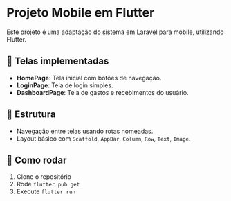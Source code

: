 # Projeto Mobile em Flutter

Este projeto é uma adaptação do sistema em Laravel para mobile, utilizando Flutter.

## 📱 Telas implementadas
- **HomePage**: Tela inicial com botões de navegação.
- **LoginPage**: Tela de login simples.
- **DashboardPage**: Tela de gastos e recebimentos do usuário.

## 🚀 Estrutura
- Navegação entre telas usando rotas nomeadas.
- Layout básico com `Scaffold`, `AppBar`, `Column`, `Row`, `Text`, `Image`.

## 🔗 Como rodar
1. Clone o repositório
2. Rode `flutter pub get`
3. Execute `flutter run`